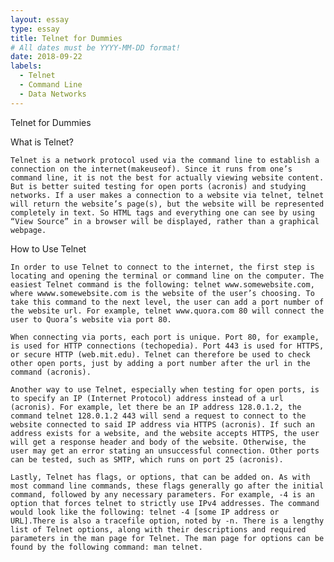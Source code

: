 ```yaml
---
layout: essay
type: essay
title: Telnet for Dummies
# All dates must be YYYY-MM-DD format!
date: 2018-09-22
labels:
  - Telnet
  - Command Line
  - Data Networks
---
```


Telnet for Dummies

What is Telnet?

	Telnet is a network protocol used via the command line to establish a connection on the internet(makeuseof). Since it runs from one’s command line, it is not the best for actually viewing website content. But is better suited testing for open ports (acronis) and studying networks. If a user makes a connection to a website via telnet, telnet will return the website’s page(s), but the website will be represented completely in text. So HTML tags and everything one can see by using “View Source” in a browser will be displayed, rather than a graphical webpage. 

How to Use Telnet

	In order to use Telnet to connect to the internet, the first step is locating and opening the terminal or command line on the computer. The easiest Telnet command is the following: telnet www.somewebsite.com, where wwww.somewebsite.com is the website of the user’s choosing. To take this command to the next level, the user can add a port number of the website url. For example, telnet www.quora.com 80 will connect the user to Quora’s website via port 80. 
	
	When connecting via ports, each port is unique. Port 80, for example, is used for HTTP connections (techopedia). Port 443 is used for HTTPS, or secure HTTP (web.mit.edu). Telnet can therefore be used to check other open ports, just by adding a port number after the url in the command (acronis). 
	
	Another way to use Telnet, especially when testing for open ports, is to specify an IP (Internet Protocol) address instead of a url (acronis). For example, let there be an IP address 128.0.1.2, the command telnet 128.0.1.2 443 will send a request to connect to the website connected to said IP address via HTTPS (acronis). If such an address exists for a website, and the website accepts HTTPS, the user will get a response header and body of the website. Otherwise, the user may get an error stating an unsuccessful connection. Other ports can be tested, such as SMTP, which runs on port 25 (acronis).
	
	Lastly, Telnet has flags, or options, that can be added on. As with most command line commands, these flags generally go after the initial command, followed by any necessary parameters. For example, -4 is an option that forces telnet to strictly use IPv4 addresses. The command would look like the following: telnet -4 [some IP address or URL].There is also a tracefile option, noted by -n. There is a lengthy list of Telnet options, along with their descriptions and required parameters in the man page for Telnet. The man page for options can be found by the following command: man telnet.
